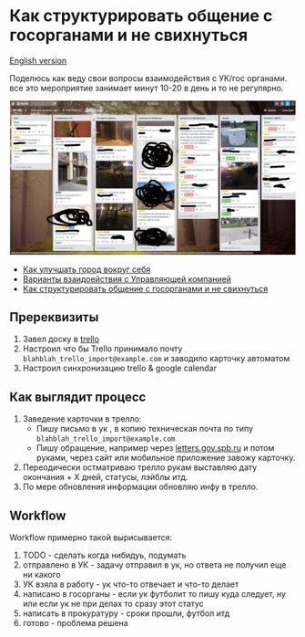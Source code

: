 # Как структурировать общение с госорганами и не свихнуться

[English version](how-to-mange-tasks-en.md)

Поделюсь как веду свои вопросы взаимодействия с УК/гос органами. все это мероприятие занимает минут 10-20 в день и то не регулярно.

![manage it](assets/uk.jpg?raw=true "manage it")

* [Как улучшать город вокруг себя](how-to-improve-your-town.md)
* [Варианты взаидоействия с Управляющей компанией](how-to-contact-with-uk.md)
* [Как структурировать общение с госорганами и не свихнуться](how-to-mange-tasks.md)
 
## Пререквизиты

1. Завел доску в [trello](https://trello.com)
2. Настроил что бы Trello принимало почту `blahblah_trello_import@example.com` и заводило карточку автоматом 
3. Настроил синхронизацию trello & google calendar 
 
## Как выглядит процесс 
 
1. Заведение карточки в трелло: 
    * Пишу письмо в ук , в копию техническая почта по типу `blahblah_trello_import@example.com` 
    * Пишу обращение, например через [letters.gov.spb.ru](https://letters.gov.spb.ru/) и потом руками, через сайт или мобильное приложение завожу карточку. 
2. Переодически остматриваю трелло рукам выставляю дату окончания + Х дней, статусы, лэйблы итд. 
3. По мере обновления информации обновляю инфу в трелло. 
 
## Workflow

Workflow примерно такой вырисывается: 
1. TODO - сделать когда нибидуь, подумать 
2. отправлено в УК - задачу отправил в ук, но ответа не получил еще ни какого 
3. УК взяла в работу - ук что-то отвечает и что-то делает 
4. написано в госорганы - если ук футболит то пишу куда следует, ну или если ук не при делах то сразу этот статус 
5. написать в прокуратуру - сроки прошли, футбол итд 
6. готово - проблема решена
